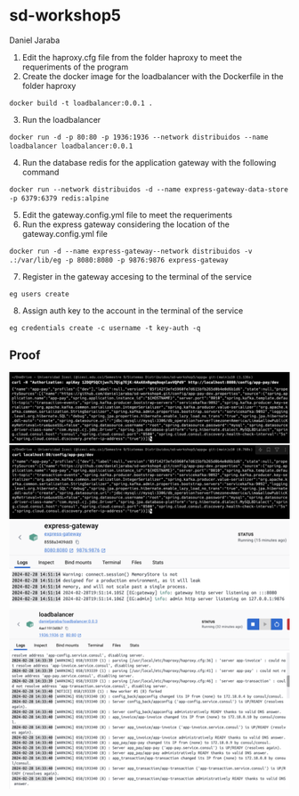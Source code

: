 # sd-workshop5

Daniel Jaraba

1. Edit the haproxy.cfg file from the folder haproxy to meet the requeriments of the program
2. Create the docker image for the loadbalancer with the Dockerfile in the folder haproxy

```
docker build -t loadbalancer:0.0.1 .
```

3. Run the loadbalancer

```
docker run -d -p 80:80 -p 1936:1936 --network distribuidos --name loadbalancer loadbalancer:0.0.1
```

4. Run the database redis for the application gateway with the following command

```
docker run --network distribuidos -d --name express-gateway-data-store -p 6379:6379 redis:alpine
```

5. Edit the gateway.config.yml file to meet the requeriments
6. Run the express gateway considering the location of the gateway.config.yml file

```
docker run -d --name express-gateway--network distribuidos -v .:/var/lib/eg -p 8080:8080 -p 9876:9876 express-gateway
```

7. Register in the gateway accesing to the terminal of the service

```
eg users create
```

8. Assign auth key to the account in the terminal of the service

```
eg credentials create -c username -t key-auth -q
```

## Proof

![App gateway proof](image.png)
![Loadbalancer proof](image-1.png)
![App gateway logs](image-2.png)
![Loadbalancer logs](image-3.png)

